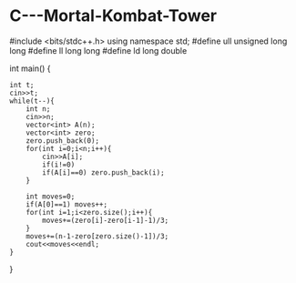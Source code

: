 # C---Mortal-Kombat-Tower
#include <bits/stdc++.h>
using namespace std;
#define ull unsigned long long
#define ll long long
#define ld long double


int main() {

    int t;
    cin>>t;
    while(t--){
        int n;
        cin>>n;
        vector<int> A(n);
        vector<int> zero;
        zero.push_back(0);
        for(int i=0;i<n;i++){
            cin>>A[i];
            if(i!=0)
            if(A[i]==0) zero.push_back(i);
        }

        int moves=0;
        if(A[0]==1) moves++;
        for(int i=1;i<zero.size();i++){
            moves+=(zero[i]-zero[i-1]-1)/3;
        }
        moves+=(n-1-zero[zero.size()-1])/3;
        cout<<moves<<endl;
    }

}





